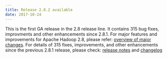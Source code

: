 ```yaml
---
title: Release 2.8.2 available
date: 2017-10-24
---
```

<!---
  Licensed under the Apache License, Version 2.0 (the "License");
  you may not use this file except in compliance with the License.
  You may obtain a copy of the License at

   https://www.apache.org/licenses/LICENSE-2.0

  Unless required by applicable law or agreed to in writing, software
  distributed under the License is distributed on an "AS IS" BASIS,
  WITHOUT WARRANTIES OR CONDITIONS OF ANY KIND, either express or implied.
  See the License for the specific language governing permissions and
  limitations under the License. See accompanying LICENSE file.
-->


This is the first GA release in the 2.8 release line. It contains 315
bug fixes, improvments and other enhancements since 2.8.1. For major
features and improvements for Apache Hadoop 2.8, please refer: [overview
of major changes](https://hadoop.apache.org/docs/r2.8.2/index.html). For
details of 315 fixes, improvements, and other enhancements since the
previous 2.8.1 release, please check: [release
notes](https://hadoop.apache.org/docs/r2.8.2/hadoop-project-dist/hadoop-common/release/2.8.2/RELEASENOTES.2.8.2.html)
and
[changelog](https://hadoop.apache.org/docs/r2.8.2/hadoop-project-dist/hadoop-common/release/2.8.2/CHANGES.2.8.2.html)
